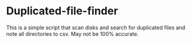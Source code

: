 # Duplicated-file-finder
This is a simple script that scan disks and search for duplicated files and note all directories to csv.
May not be 100% accurate.
